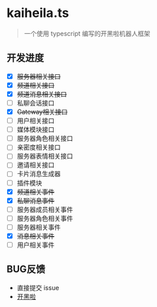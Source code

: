 # kaiheila.ts
> 一个使用 typescript 编写的开黑啦机器人框架

## 开发进度
- [x] ~~服务器相关接口~~
- [x] ~~频道相关接口~~
- [x] ~~频道消息相关接口~~
- [ ] 私聊会话接口
- [x] ~~Gateway相关接口~~
- [ ] 用户相关接口
- [ ] 媒体模块接口
- [ ] 服务器角色相关接口
- [ ] 亲密度相关接口
- [ ] 服务器表情相关接口
- [ ] 邀请相关接口
- [ ] 卡片消息生成器
- [ ] 插件模块
- [x] ~~频道相关事件~~
- [x] ~~私聊消息事件~~
- [ ] 服务器成员相关事件
- [ ] 服务器角色相关事件
- [ ] 服务器相关事件
- [x] ~~消息相关事件~~
- [ ] 用户相关事件

## BUG反馈
- 直接提交 issue
- [开黑啦](https://kaihei.co/61zvJF)